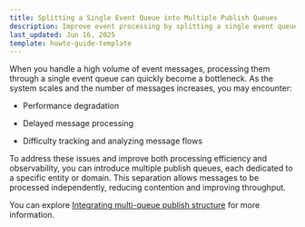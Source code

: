 ```yaml
---
title: Splitting a Single Event Queue into Multiple Publish Queues
description: Improve event processing by splitting a single event queue into multiple publish queues. Reduce bottlenecks, speed up processing, and enhance observability at scale.
last_updated: Jun 16, 2025
template: howto-guide-template
---
```


When you handle a high volume of event messages, processing them through a single event queue can quickly become a bottleneck. As the system scales and the number of messages increases, you may encounter:

- Performance degradation

- Delayed message processing

- Difficulty tracking and analyzing message flows

To address these issues and improve both processing efficiency and observability, you can introduce multiple publish queues, each dedicated to a specific entity or domain. This separation allows messages to be processed independently, reducing contention and improving throughput.


You can explore [Integrating multi-queue publish structure](/docs/dg/dev/integrate-and-configure/integrate-multi-queue-publish-structure) for more information.
